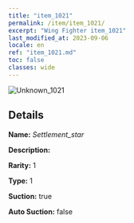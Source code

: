 ```yaml
---
title: "item_1021"
permalink: /item/item_1021/
excerpt: "Wing Fighter item_1021"
last_modified_at: 2023-09-06
locale: en
ref: "item_1021.md"
toc: false
classes: wide
---
```



 ![Unknown_1021](/images/item/Settlement_star_p.png)



## Details

 **Name:** *Settlement_star* 

 **Description:** 

 **Rarity:** 1 

 **Type:** 1 

 **Suction:** true 

 **Auto Suction:** false 


